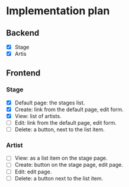 # Implementation plan

## Backend

- [x] Stage
- [x] Artis

## Frontend

### Stage

- [x] Default page: the stages list.
- [x] Create: link from the default page, edit form.
- [x] View: list of artists.
- [ ] Edit: link from the default page, edit form.
- [ ] Delete: a button, next to the list item.

### Artist

- [ ] View: as a list item on the stage page.
- [ ] Create: button on the stage page, edit page.
- [ ] Edit: edit page.
- [ ] Delete: a button next to the list item.
